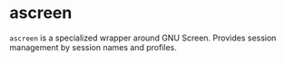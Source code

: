 # ascreen
`ascreen` is a specialized wrapper around GNU Screen. Provides session management by session names and profiles.

